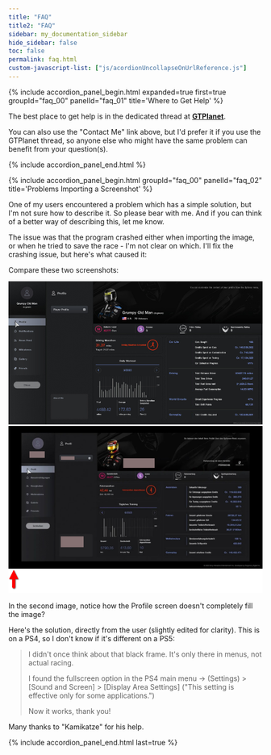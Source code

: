 ```yaml
---
title: "FAQ"
title2: "FAQ"
sidebar: my_documentation_sidebar
hide_sidebar: false
toc: false
permalink: faq.html
custom-javascript-list: ["js/acordionUncollapseOnUrlReference.js"]
---
```


{% include accordion_panel_begin.html expanded=true first=true groupId="faq_00" panelId="faq_01" title='Where to Get Help' %}

The best place to get help is in the dedicated thread at **[GTPlanet](https://www.gtplanet.net/forum/threads/official-grantracker-thread.420003/)**.

You can also use the "Contact Me" link above, but I'd prefer it if you use the GTPlanet thread, so anyone else who might have the same problem can benefit from your question(s).

{% include accordion_panel_end.html %}

{% include accordion_panel_begin.html groupId="faq_00" panelId="faq_02" title='Problems Importing a Screenshot' %}

One of my users encountered a problem which has a simple solution, but I'm not sure how to describe it. So please bear with me. And if you can think of a better way of describing this, let me know.

The issue was that the program crashed either when importing the image, or when he tried to save the race - I'm not clear on which. I'll fix the crashing issue, but here's what caused it:

Compare these two screenshots:

![](images/faq_01_01.jpg)
![](images/faq_01_02.png)

In the second image, notice how the Profile screen doesn't completely fill the image?

Here's the solution, directly from the user (slightly edited for clarity). This is on a PS4, so I don't know if it's different on a PS5:

> I didn't once think about that black frame. It's only there in menus, not actual racing.
>
>I found the fullscreen option in the PS4 main menu -> (Settings) > [Sound and Screen] > [Display Area Settings] ("This setting is effective only for some applications.")
>
>Now it works, thank you!

Many thanks to "Kamikatze" for his help.

{% include accordion_panel_end.html last=true %}
